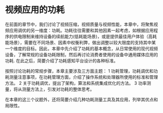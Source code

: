 # 视频应用的功耗

在前面的章节中，我们讨论了视频压缩，视频质量与视频性能，本章中，将聚焦视频应用调优的另一维度：功耗。功耗往往需要和其他因素一起考虑，如根据应用程序的供电限制来维持设备的续航能力(低耗能场景)，或是提供最佳用户体验（高耗能场景），需要在不同场景、因素中权衡利弊，做出调整以较大限度的支持其中某一个维度的目标。因此，本章中先介绍了功耗的基本概念，从日常使用的现代视频设备，了解常规的设备功耗限制，然后再讨论消费者使用的设备中通用媒体应用的功耗. 在此之后，简要介绍了功耗感知平台设计的各种标准。

按照讨论功耗的常规步骤，本章主要涉及三方面主题：
1 功耗管理，功耗调优和功耗测量注意事项，在功耗管理方面，介绍了操作系统和处理器所使用的标准和管理方法。
2 关于功耗调优，提出了架构，算法和系统集成优化的方法。
3 功率测量，将从测量方法上，引发对功耗的整体思考。

在本章的这三个议题外，还将简要介绍几种功耗测量工具及其应用，列举其优点和局限性。